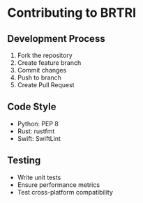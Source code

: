 # Contributing to BRTRI

## Development Process
1. Fork the repository
2. Create feature branch
3. Commit changes
4. Push to branch
5. Create Pull Request

## Code Style
- Python: PEP 8
- Rust: rustfmt
- Swift: SwiftLint

## Testing
- Write unit tests
- Ensure performance metrics
- Test cross-platform compatibility
